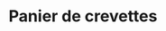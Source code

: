---
title: "Panier de crevettes"
description: "Crevettes panées délicieuses servies sur un lit de frites fraîchement coupées, avec salade de chou et sauce aux fruits de mer."
price_s: ""
price_l: "15.50"
price_lg: ""
weight: "6"
---